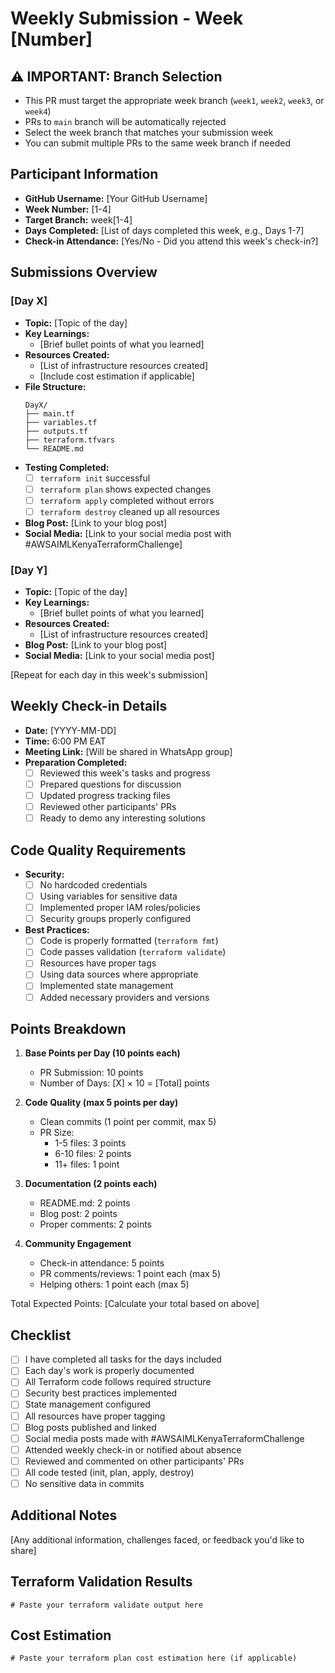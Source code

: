 # Weekly Submission - Week [Number]

## ⚠️ IMPORTANT: Branch Selection
- This PR must target the appropriate week branch (`week1`, `week2`, `week3`, or `week4`)
- PRs to `main` branch will be automatically rejected
- Select the week branch that matches your submission week
- You can submit multiple PRs to the same week branch if needed

## Participant Information
- **GitHub Username:** [Your GitHub Username]
- **Week Number:** [1-4]
- **Target Branch:** week[1-4]
- **Days Completed:** [List of days completed this week, e.g., Days 1-7]
- **Check-in Attendance:** [Yes/No - Did you attend this week's check-in?]

## Submissions Overview

### [Day X]
- **Topic:** [Topic of the day]
- **Key Learnings:**
  - [Brief bullet points of what you learned]
- **Resources Created:**
  - [List of infrastructure resources created]
  - [Include cost estimation if applicable]
- **File Structure:**
  ```
  DayX/
  ├── main.tf
  ├── variables.tf
  ├── outputs.tf
  ├── terraform.tfvars
  └── README.md
  ```
- **Testing Completed:**
  - [ ] `terraform init` successful
  - [ ] `terraform plan` shows expected changes
  - [ ] `terraform apply` completed without errors
  - [ ] `terraform destroy` cleaned up all resources
- **Blog Post:** [Link to your blog post]
- **Social Media:** [Link to your social media post with #AWSAIMLKenyaTerraformChallenge]

### [Day Y]
- **Topic:** [Topic of the day]
- **Key Learnings:**
  - [Brief bullet points of what you learned]
- **Resources Created:**
  - [List of infrastructure resources created]
- **Blog Post:** [Link to your blog post]
- **Social Media:** [Link to your social media post]

[Repeat for each day in this week's submission]

## Weekly Check-in Details
- **Date:** [YYYY-MM-DD]
- **Time:** 6:00 PM EAT
- **Meeting Link:** [Will be shared in WhatsApp group]
- **Preparation Completed:**
  - [ ] Reviewed this week's tasks and progress
  - [ ] Prepared questions for discussion
  - [ ] Updated progress tracking files
  - [ ] Reviewed other participants' PRs
  - [ ] Ready to demo any interesting solutions

## Code Quality Requirements
- **Security:**
  - [ ] No hardcoded credentials
  - [ ] Using variables for sensitive data
  - [ ] Implemented proper IAM roles/policies
  - [ ] Security groups properly configured
- **Best Practices:**
  - [ ] Code is properly formatted (`terraform fmt`)
  - [ ] Code passes validation (`terraform validate`)
  - [ ] Resources have proper tags
  - [ ] Using data sources where appropriate
  - [ ] Implemented state management
  - [ ] Added necessary providers and versions

## Points Breakdown
1. **Base Points per Day (10 points each)**
   - PR Submission: 10 points
   - Number of Days: [X] × 10 = [Total] points

2. **Code Quality (max 5 points per day)**
   - Clean commits (1 point per commit, max 5)
   - PR Size:
     * 1-5 files: 3 points
     * 6-10 files: 2 points
     * 11+ files: 1 point

3. **Documentation (2 points each)**
   - README.md: 2 points
   - Blog post: 2 points
   - Proper comments: 2 points

4. **Community Engagement**
   - Check-in attendance: 5 points
   - PR comments/reviews: 1 point each (max 5)
   - Helping others: 1 point each (max 5)

Total Expected Points: [Calculate your total based on above]

## Checklist
- [ ] I have completed all tasks for the days included
- [ ] Each day's work is properly documented
- [ ] All Terraform code follows required structure
- [ ] Security best practices implemented
- [ ] State management configured
- [ ] All resources have proper tagging
- [ ] Blog posts published and linked
- [ ] Social media posts made with #AWSAIMLKenyaTerraformChallenge
- [ ] Attended weekly check-in or notified about absence
- [ ] Reviewed and commented on other participants' PRs
- [ ] All code tested (init, plan, apply, destroy)
- [ ] No sensitive data in commits

## Additional Notes
[Any additional information, challenges faced, or feedback you'd like to share]

## Terraform Validation Results
```hcl
# Paste your terraform validate output here
```

## Cost Estimation
```hcl
# Paste your terraform plan cost estimation here (if applicable)
```
